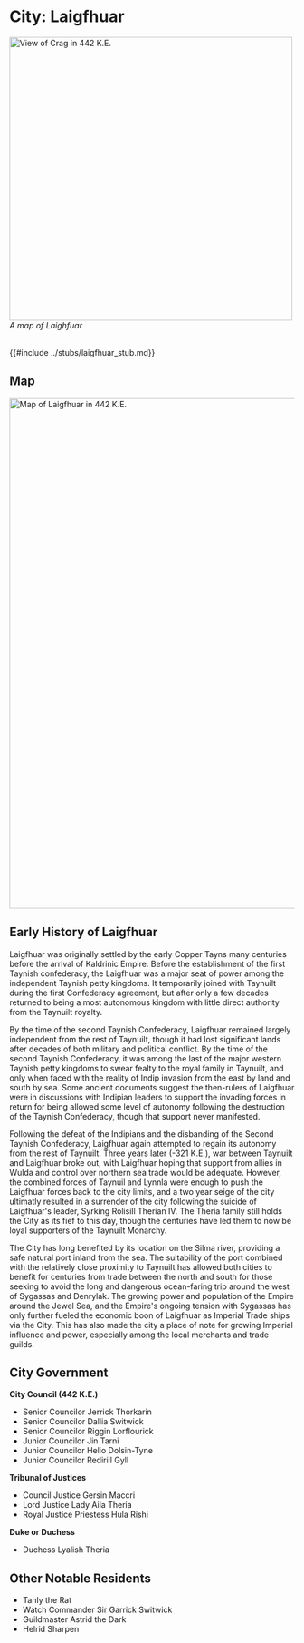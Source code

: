 # City: Laigfhuar

<!-- HTML goes here -->
<style>
  table {margin-left: 0 !important;}
</style>

<!-- end HTML -->

<img src="images/maps/laighfuar_map.png" alt="View of Crag in 442 K.E." width="500"/>

<br>
<i> A map of Laighfuar</i>
<br>
<br>

{{#include ../stubs/laigfhuar_stub.md}}

## Map

<img src="images/maps/laigfhuar_map.png" alt="Map of Laigfhuar in 442 K.E." width="900"/> 

## Early History of Laigfhuar  

Laigfhuar was originally settled by the early Copper Tayns many centuries before the arrival of Kaldrinic Empire. Before the establishment of the first Taynish confederacy, the Laigfhuar was a major seat of power among the independent Taynish petty kingdoms. It temporarily joined with Taynuilt during the first Confederacy agreement, but after only a few decades returned to being a most autonomous kingdom with little direct authority from the Taynuilt royalty.

By the time of the second Taynish Confederacy, Laigfhuar remained largely independent from the rest of Taynuilt, though it had lost significant lands after decades of both military and political conflict. By the time of the second Taynish Confederacy, it was among the last of the major western Taynish petty kingdoms to swear fealty to the royal family in Taynuilt, and only when faced with the reality of Indip invasion from the east by land and south by sea. Some ancient documents suggest the then-rulers of Laigfhuar were in discussions with Indipian leaders to support the invading forces in return for being allowed some level of autonomy following the destruction of the Taynish Confederacy, though that support never manifested.

Following the defeat of the Indipians and the disbanding of the Second Taynish Confederacy, Laigfhuar again attempted to regain its autonomy from the rest of Taynuilt. Three years later (-321 K.E.), war between Taynuilt and Laigfhuar broke out, with Laigfhuar hoping that support from allies in Wulda and control over northern sea trade would be adequate. However, the combined forces of Taynuil and Lynnla were enough to push the Laigfhuar forces back to the city limits, and a two year seige of the city ultimatly resulted in a surrender of the city following the suicide of Laigfhuar's leader, Syrking Rolisill Therian IV. The Theria family still holds the City as its fief to this day, though the centuries have led them to now be loyal supporters of the Taynuilt Monarchy.

The City has long benefited by its location on the Silma river, providing a safe natural port inland from the sea. The suitability of the port combined with the relatively close proximity to Taynuilt has allowed both cities to benefit for centuries from trade between the north and south for those seeking to avoid the long and dangerous ocean-faring trip around the west of Sygassas and Denrylak. The growing power and population of the Empire around the Jewel Sea, and the Empire's ongoing tension with Sygassas has only further fueled the economic boon of Laigfhuar as Imperial Trade ships via the City. This has also made the city a place of note for growing Imperial influence and power, especially among the local merchants and trade guilds.


## City Government

__City Council (442 K.E.)__

- Senior Councilor Jerrick Thorkarin
- Senior Councilor Dallia Switwick
- Senior Councilor Riggin Lorflourick
- Junior Councilor Jin Tarni
- Junior Councilor Helio Dolsin-Tyne
- Junior Councilor Redirill Gyll

__Tribunal of Justices__

- Council Justice Gersin Maccri
- Lord Justice Lady Aila Theria
- Royal Justice Priestess Hula Rishi

__Duke or Duchess__
- Duchess Lyalish Theria

## Other Notable Residents

- Tanly the Rat
- Watch Commander Sir Garrick Switwick
- Guildmaster Astrid the Dark
- Helrid Sharpen

